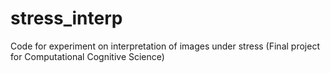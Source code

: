 # stress_interp
 Code for experiment on interpretation of images under stress (Final project for Computational Cognitive Science)
